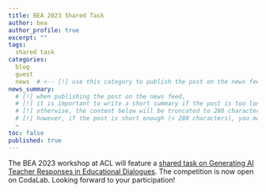 ```yaml
---
title: BEA 2023 Shared Task
author: bea
author_profile: true
excerpt: ""
tags:
  shared task
categories:
  blog
  guest
  news  # <-- [!] use this category to publish the post on the news feed 
news_summary: 
  # [!] when publishing the post on the news feed,
  # [!] it is important to write a short summary if the post is too long (~several paragraphs)
  # [!] otherwise, the content below will be truncated to 280 characters on the news feed
  # [!] however, if the post is short enough (< 280 characters), you may disregard this option
  ~
toc: false
published: true
---
```


The BEA 2023 workshop at ACL will feature a [shared task on Generating AI Teacher Responses in Educational Dialogues](https://sig-edu.org/sharedtask/2023). The competition is now open on CodaLab. Looking forward to your participation!